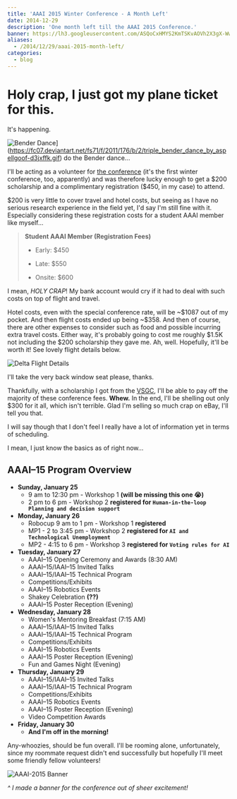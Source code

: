 ```yaml
---
title: 'AAAI 2015 Winter Conference - A Month Left'
date: 2014-12-29
description: 'One month left till the AAAI 2015 Conference.'
banner: https://lh3.googleusercontent.com/ASQoCxHMYS2KmTSKvAOVh2X3gX-Ww16OhlcfG2AfvJJc1Agglq07g3t_Q6RwoPy3A3VfA9Ysq6pE996AthCbbqSu8kHf45ZsRXUD3NRD95NRQMjd9Vc0FeQWqEobD0q4VNt-azf0NlVk38u44t2R3dZZJMmQHyhk1DohW3Lyl_f72Z2EMoHw0EN8GhK0JEj8xii1La12CBcEYlTliCHEl_12Y2rSbZHIr_DSFRsNQxMZfyE0wC-lO9BjsBAmuD_M8M9ZXKM3xiFiOL9816x_pXpp0EGHGTr4xK4ZcEna5aRA500Bs2Tj67kciF803q0KoaPzpTCeLgo_t1WbrkawTKULFi7fk83_N-ChCrYuIuGRyc4dwxi89FDqj1rDDhryvF9NEdXwOlPLuykquqmuBue_U6Yx-azLM8cJYxVzciasLC0-7jf5BtFHB_pCpeJ27m8-6vBWToVltPwfEw6E4KrYIE1YYlVzrVz1sDOIuLp8wYj0Px4QxuhmBT-iOl0Q4yPf0x-N8qicQrpx-PB17T8XRFh9RvR6XkejBKAOzrOLJ_wDtoeZGm0jieu_ytTafbdBS6i27RTcghFU68wgbKjFJG5i4f7fDmy3tDCm14JAFTq3QH0m9CkdbRBAdC3c=w615-h220-no
aliases:
  - /2014/12/29/aaai-2015-month-left/
categories:
  - blog
---
```


# Holy crap, I just got my plane ticket for this.

It's happening.

![Bender Dance](https://fc07.deviantart.net/fs71/f/2011/176/b/2/triple_bender_dance_by_aspellgoof-d3jxffk.gif)](https://fc07.deviantart.net/fs71/f/2011/176/b/2/triple_bender_dance_by_aspellgoof-d3jxffk.gif) do the Bender dance...

I'll be acting as a volunteer for [the conference](https://www.aaai.org/Conferences/AAAI/aaai15.php 'AAAI 2015 Winter Conference') (it's the first winter conference, too, apparently) and was therefore lucky enough to get a \$200 scholarship and a complimentary registration (\$450, in my case) to attend.

\$200 is very little to cover travel and hotel costs, but seeing as I have no serious research experience in the field yet, I'd say I'm still fine with it. Especially considering these registration costs for a student AAAI member like myself...

> **Student AAAI Member (Registration Fees)**
>
> - Early: \$450
>
> - Late: \$550
>
> - Onsite: \$600

I mean, _HOLY CRAP_! My bank account would cry if it had to deal with such costs on top of flight and travel.

Hotel costs, even with the special conference rate, will be \~\$1087 out of my pocket. And then flight costs ended up being \~\$358. And then of course, there are other expenses to consider such as food and possible incurring extra travel costs. Either way, it's probably going to cost me roughly \$1.5K not including the \$200 scholarship they gave me. Ah, well. Hopefully, it'll be worth it! See lovely flight details below.

![Delta Flight Details](https://lh3.googleusercontent.com/PqaX_vvkG4-JwyDjOTqA16KSCXy1pR6XadFJYUp-9zVXo_E0M4X2dajjpACIQG9ObnP0TVTMU8L-2TEcUwB-D9vLXVCvh-FbhDkTr-PMZaYyew2BkVx9l5AZdD11wjtfD85S77YkDMPp4RRlTwphWTuldByZi5WTQBU9oDUB_IP3HbTLofNGXTdcfHOfUS8wit4PwoaV6Qfx8bhDTZn-hhskQazUy_nYAkXTdPlaPaIUXWeup9CIRIAsLhmCIZpzvm3_Cb4GHUX-3wRROY1EHpZyKeSYoVXcAJHPaNL4cTAaEL0QeKaJXfIxy7tEX3eopsCMXbbTP5jBEtuNNWdCxSTcdTmGRXR7AK6xLTIq_MdxMhKd555RJmwyTr8Ja_lcBkNrEtg_TwQ20XAdLzhZz6NY-PAJW2H_IWAzFIhyQRzjIUaxDQCcPYmsDtwRWGVrhJfi3c0Hd8-4NbflYVpIltQTRYNjQpCb9JG15fwW_nnMWMb4jwBSCJF24WAVLSfFG6PhuoGRSkS_6j1GXsZQeR6My7I1uJCZI1e3EsqHM242_b-Ph36hYCK8AmVUCYsy2y_vjU0eIXfgcwh3PDm7WiA-lSiO8tv57dWpdwUVV90LIUGP242OngOlXP5hpJyz=w600-h622-no)

I'll take the very back window seat please, thanks.

Thankfully, with a scholarship I got from the [VSGC](https://vsgc.odu.edu 'VSGC @ ODU'), I'll be able to pay off the majority of these conference fees. **Whew.** In the end, I'll be shelling out only \$300 for it all, which isn't terrible. Glad I'm selling so much crap on eBay, I'll tell you that.

I will say though that I don't feel I really have a lot of information yet in terms of scheduling.

I mean, I just know the basics as of right now...

## AAAI–15 Program Overview

- **Sunday, January 25**
  - 9 am to 12:30 pm - Workshop 1 **(will be missing this one 😭)**
  - 2 pm to 6 pm - Workshop 2 **registered for `Human-in-the-loop Planning and decision support`**
- **Monday, January 26**
  - Robocup 9 am to 1 pm - Workshop 1 **registered**
  - MP1 - 2 to 3:45 pm - Workshop 2 **registered for `AI and Technological Unemployment`**
  - MP2 - 4:15 to 6 pm - Workshop 3 **registered for `Voting rules for AI`**
- **Tuesday, January 27**
  - AAAI–15 Opening Ceremony and Awards (8:30 AM)
  - AAAI–15/IAAI–15 Invited Talks
  - AAAI–15/IAAI–15 Technical Program
  - Competitions/Exhibits
  - AAAI–15 Robotics Events
  - Shakey Celebration **(??)**
  - AAAI–15 Poster Reception (Evening)
- **Wednesday, January 28**
  - Women's Mentoring Breakfast (7:15 AM)
  - AAAI–15/IAAI–15 Invited Talks
  - AAAI–15/IAAI–15 Technical Program
  - Competitions/Exhibits
  - AAAI–15 Robotics Events
  - AAAI–15 Poster Reception (Evening)
  - Fun and Games Night (Evening)
- **Thursday, January 29**
  - AAAI–15/IAAI–15 Invited Talks
  - AAAI–15/IAAI–15 Technical Program
  - Competitions/Exhibits
  - AAAI–15 Robotics Events
  - AAAI–15 Poster Reception (Evening)
  - Video Competition Awards
- **Friday, January 30**
  - **And I'm off in the morning!**

Any-whoozies, should be fun overall. I'll be rooming alone, unfortunately, since my roommate request didn't end successfully but hopefully I'll meet some friendly fellow volunteers!

![AAAI-2015 Banner](https://lh3.googleusercontent.com/tlnFwxZ_qjmvx9NQx-qrLgsm_fukxbRBXbB9-6kyJGvWVoM5COW3VYM6hEdz7rCMsiU8vihGPx5tOtPltooc8TP2dY7l3jbcMtT5dz2C4PZU-eDmkKwk_NLCPmKv1oNpjFiX4gwbaa-5CPAQ87QwJeMBjvZGdgF5HJMC5iT_l3pxalXnXf_wiRITbV2xj330S3-8uFRvNFAWxaYl1PYM5m8sHBN4sWkjlwBy-AHPnYx5JaH2fATxM0jvX1-sZQrP0SButJQKAz7R4rfSpPxPvL6hd24mV6dZ-BeYamYJtLrnr5gPS-TIeZF2q6ssgUqYe37iobEO6KkENZZeZ7mry-IIG6kJNx2a2yRy6cVOeflHpK8sb2WAOsZ8Z76yO6HCBLAZfDcIYgH8CQy7Iw08A9avl6HG9kRjvxB06pJC4eZ6nfd1LvgAJ8CqwbnHZ8s2wU_6dS1jAgYAJcgRTVTteSfuGwM1X9lacAOLX4Rjy7t1cXNevk3BW1EAHoTA37V7fL9RyMsBhCuaKYxbFVBb8IR0ZplNwlWG-2YF9NRNOHulptKDDECoSLBpWImCCHwpdxswKkTI5Te5AngHl-AfMRX8eYOtUa3RBNZWZVqUDnKBbujGu5Rj2Oihx6YVbsCu=w2560-h916-no)

_\^ I made a banner for the conference out of sheer excitement!_
